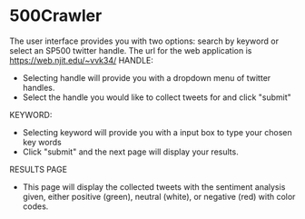 # 500Crawler

The user interface provides you with two options: search by keyword or select an SP500 twitter handle.
The url for the web application is https://web.njit.edu/~vvk34/
HANDLE:
- Selecting handle will provide you with a dropdown menu of twitter handles.
- Select the handle you would like to collect tweets for and click "submit"

KEYWORD:
- Selecting keyword will provide you with a input box to type your chosen key words
- Click "submit" and the next page will display your results.


RESULTS PAGE
- This page will display the collected tweets with the sentiment analysis given, either positive (green), neutral (white), or negative (red) with color codes.
  
